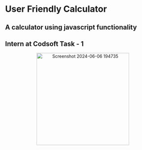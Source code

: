 # User Friendly Calculator

## A calculator using javascript functionality 
## Intern at Codsoft Task - 1

<div align="center">
    <img src="https://github.com/Sowmika-Arul/Calculator/assets/171491614/6bc307b0-73b7-4b8f-9c81-8177f9dd2d55" alt="Screenshot 2024-06-06 194735" width="300" height="300">
</div>
